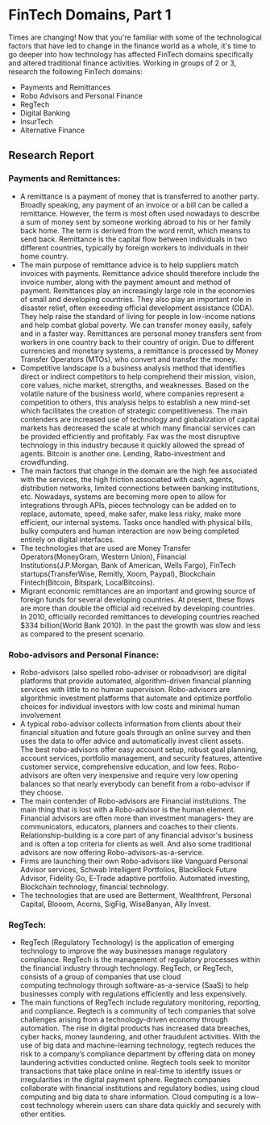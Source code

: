 # FinTech Domains, Part 1

Times are changing! Now that you're familiar with some of the technological factors that have led to change in the finance world as a whole, it's time to go deeper into how technology has affected FinTech domains specifically and altered traditional finance activities. 
​
Working in groups of 2 or 3, research the following FinTech domains:
​

* Payments and Remittances
* Robo Advisors and Personal Finance
* RegTech
* Digital Banking
* InsurTech
* Alternative Finance


## Research Report

### Payments and Remittances:

* A remittance is a payment of money that is transferred to another party. Broadly speaking, any payment of an invoice or a bill can be called a remittance. However, the term is most often used nowadays to describe a sum of money sent by someone working abroad to his or her family back home. The term is derived from the word remit, which means to send back. Remittance is the capital flow between individuals in two different countries, typically by foreign workers to individuals in their home country.
* The main purpose of remittance advice is to help suppliers match invoices with payments. Remittance advice should therefore include the invoice number, along with the payment amount and method of payment. Remittances play an increasingly large role in the economies of small and developing countries. They also play an important role in disaster relief, often exceeding official development assistance (ODA). They help raise the standard of living for people in low-income nations and help combat global poverty. We can transfer money easily, safely and in a faster way. Remittances are personal money transfers sent from workers in one country back to their country of origin. Due to different currencies and monetary systems, a remittance is processed by Money Transfer Operators (MTOs), who convert and transfer the money.
* Competitive landscape is a business analysis method that identifies direct or indirect competitors to help comprehend their mission, vision, core values, niche market, strengths, and weaknesses. Based on the volatile nature of the business world, where companies represent a competition to others, this analysis helps to establish a new mind-set which facilitates the creation of strategic competitiveness. The main contenders are increased use of technology and globalization of capital markets has decreased the scale at which many financial services can be provided efficiently and profitably. Fax was the most disruptive technology in this industry because it quickly allowed the spread of agents. Bitcoin is another one. Lending, Rabo-investment and crowdfunding.
* The main factors that change in the domain are the high fee associated with the services, the high friction associated with cash, agents, distribution networks, limited connections between banking institutions, etc. Nowadays, systems are becoming more open to allow for integrations through APIs, pieces technology can be added on to replace, automate, speed, make safer, make less risky, make more efficient, our internal systems. Tasks once handled with physical bills, bulky computers and human interaction are now being completed entirely on digital interfaces.
* The technologies that are used are Money Transfer Operators(MoneyGram, Western Union), Financial Institutions(J.P.Morgan, Bank of American, Wells Fargo), FinTech startups(TransferWise, Remitly, Xoom, Paypal), Blockchain Fintech(Bitcoin, Bitspark, LocalBitcoins).
* Migrant economic remittances are an important and growing source of foreign funds for several  developing countries. At present, these flows are more than double the official aid received by developing countries. In 2010, officially recorded remittances to developing countries reached $334 billion(World Bank 2010). In the past the growth was slow and less as compared to the present scenario. 
      
### Robo-advisors and Personal Finance:

* Robo-advisors (also spelled robo-adviser or roboadvisor) are digital platforms that provide automated, algorithm-driven financial planning services with little to no human supervision. Robo-advisors are algorithmic investment platforms that automate and optimize portfolio choices for individual investors with low costs and minimal human involvement
* A typical robo-advisor collects information from clients about their financial situation and future goals through an online survey and then uses the data to offer advice and automatically invest client assets. The best robo-advisors offer easy account setup, robust goal planning, account services, portfolio management, and security features, attentive customer service, comprehensive education, and low fees. Robo-advisors are often very inexpensive and require very low opening balances so that nearly everybody can benefit from a robo-advisor if they choose.
* The main contender of Robo-advisors are Financial institutions. The main thing that is lost with a Robo-advisor is the human element. Financial advisors are often more than investment managers- they are communicators, educators, planners and coaches to their clients. Relationship-building is a core part of any financial advisor's business and is often a top criteria for clients as well. And also some traditional advisors are now offering Robo-advisors-as-a-service.
* Firms are launching their own Robo-advisors like Vanguard Personal Advisor services, Schwab Intelligent Portfolios, BlackRock Future Advisor, Fidelity Go, E-Trade adaptive portfolio. Automated investing, Blockchain technology, financial technology.
* The technologies that are used are Betterment, Wealthfront, Personal Capital, Blooom, Acorns, SigFig, WiseBanyan, Ally Invest. 

### RegTech:

* RegTech (Regulatory Technology) is the application of emerging technology to improve the way businesses manage regulatory compliance. RegTech is the management of regulatory processes within the financial industry through technology. RegTech, or RegTech, consists of a group of companies that use cloud computing technology through software-as-a-service (SaaS) to help businesses comply with regulations efficiently and less expensively.
* The main functions of RegTech include regulatory monitoring, reporting, and compliance. Regtech is a community of tech companies that solve challenges arising from a technology-driven economy through automation. The rise in digital products has increased data breaches, cyber hacks, money laundering, and other fraudulent activities. With the use of big data and machine-learning technology, regtech reduces the risk to a company’s compliance department by offering data on money laundering activities conducted online. Regtech tools seek to monitor transactions that take place online in real-time to identify issues or irregularities in the digital payment sphere. Regtech companies collaborate with financial institutions and regulatory bodies, using cloud computing and big data to share information. Cloud computing is a low-cost technology wherein users can share data quickly and securely with other entities.


